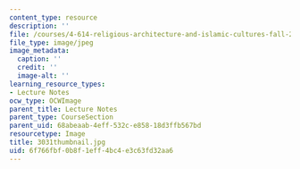 ```yaml
---
content_type: resource
description: ''
file: /courses/4-614-religious-architecture-and-islamic-cultures-fall-2002/6f766fbf0b8f1eff4bc4e3c63fd32aa6_3031thumbnail.jpg
file_type: image/jpeg
image_metadata:
  caption: ''
  credit: ''
  image-alt: ''
learning_resource_types:
- Lecture Notes
ocw_type: OCWImage
parent_title: Lecture Notes
parent_type: CourseSection
parent_uid: 68abeaab-4eff-532c-e858-18d3ffb567bd
resourcetype: Image
title: 3031thumbnail.jpg
uid: 6f766fbf-0b8f-1eff-4bc4-e3c63fd32aa6
---
```

